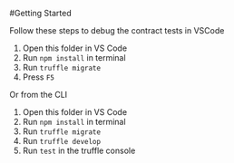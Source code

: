 #Getting Started

Follow these steps to debug the contract tests in VSCode

1. Open this folder in VS Code
1. Run `npm install` in terminal
1. Run `truffle migrate`
1. Press `F5`

Or from the CLI

1. Open this folder in VS Code
1. Run `npm install` in terminal
1. Run `truffle migrate`
1. Run `truffle develop`
1. Run `test` in the truffle console